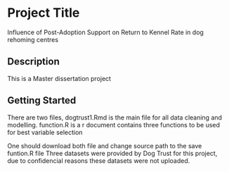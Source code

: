 # Project Title

Influence of Post-Adoption Support on Return to Kennel Rate in dog rehoming centres

## Description
This is a Master dissertation project  

## Getting Started
There are two files,
dogtrust1.Rmd is the main file for all data cleaning and modelling. 
function.R is a r document contains three functions to be used for best variable selection

One should download both file and change source path to the save funtion.R file 
Three datasets were provided by Dog Trust for this project, due to confidencial reasons these datasets were not uploaded. 

